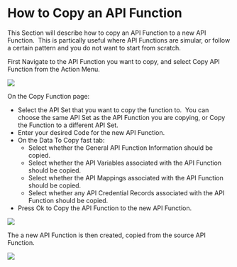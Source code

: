# How to Copy an API Function

This Section will describe how to copy an API Function to a new API Function.  This is partically useful where API Functions are simular, or follow a certain pattern and you do not want to start from scratch.

First Navigate to the API Function you want to copy, and select Copy API Function from the Action Menu.

![](https://github.com/SuiteEngine/APIEngine/wiki/HowToDocs/HowTo-APIFunctions/HowTo-APIFunctions-Assets/APIFunction_Menu_CopyAPIFunction.png)

On the Copy Function page:

- Select the API Set that you want to copy the function to.  You can choose the same API Set as the API Function you are copying, or Copy the Function to a different API Set.
- Enter your desired Code for the new API Function.
- On the Data To Copy fast tab:
  - Select whether the General API Function Information should be copied.
  - Select whether the API Variables associated with the API Function should be copied.
  - Select whether the API Mappings associated with the API Function should be copied.
  - Select whether any API Credential Records associated with the API Function should be copied.
- Press Ok to Copy the API Function to the new API Function.

![](https://github.com/SuiteEngine/APIEngine/wiki/HowToDocs/HowTo-APIFunctions/HowTo-APIFunctions-Assets/APIFunction_CopyDialogPage.png)

The a new API Function is then created, copied from the source API Function.

![](https://github.com/SuiteEngine/APIEngine/wiki/HowToDocs/HowTo-APIFunctions/HowTo-APIFunctions-Assets/APIFunction_CopiedAPIFunction.png)